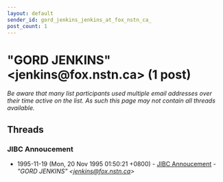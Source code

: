 ```yaml
---
layout: default
sender_id: gord_jenkins_jenkins_at_fox_nstn_ca_
post_count: 1
---
```


# "GORD JENKINS" <jenkins<span>@</span>fox.nstn.ca> (1 post)

_Be aware that many list participants used multiple email addresses over their time active on the list. As such this page may not contain all threads available._

## Threads

### JIBC Annoucement
+ 1995-11-19 (Mon, 20 Nov 1995 01:50:21 +0800) - [JIBC Annoucement](/archive/1995/11/92a1cf77cc0611b2fb8cc5b0360d2a011344e08c5b0b910174919cfc5e59041a) - _"GORD JENKINS" \<jenkins@fox.nstn.ca\>_

